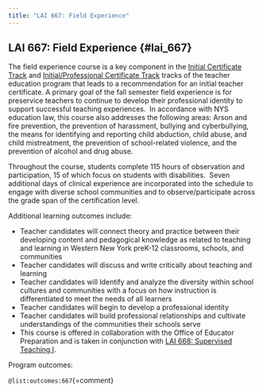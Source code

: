 ```yaml
---
title: "LAI 667: Field Experience"
---
```


## LAI 667: Field Experience {#lai_667}

 The field experience course is a key component in the 
[Initial Certificate Track](#initial-certificate-track) and 
[Initial/Professional Certificate Track](#initial-professional-certificate-track)
tracks of the teacher education program that leads to a recommendation for an 
initial teacher certificate. A primary goal of the fall semester field experience 
is for preservice teachers to continue to develop their professional identity to 
support successful teaching experiences.  In accordance with NYS education law, 
this course also addresses the following areas: Arson and fire prevention, 
the prevention of harassment, bullying and cyberbullying, the means for 
identifying and reporting child abduction, child abuse, and child mistreatment, 
the prevention of school-related violence, and the prevention of alcohol and drug abuse.  

Throughout the course, students complete 115 hours of observation and participation, 
15 of which focus on students with disabilities.  Seven additional days of clinical 
experience are incorporated into the schedule to engage with diverse school 
communities and to observe/participate across the grade span of the certification level.  

Additional learning outcomes include:

- Teacher candidates will connect theory and practice between their developing 
  content and pedagogical knowledge as related to teaching and learning in 
  Western New York preK-12 classrooms, schools, and communities
- Teacher candidates will discuss and write critically about teaching and learning
- Teacher candidates will Identify and analyze the diversity within school 
  cultures and communities with a focus on how instruction is differentiated to 
  meet the needs of all learners
- Teacher candidates will begin to develop a professional identity
- Teacher candidates will build professional relationships and cultivate 
  understandings of the communities their schools serve
- This course is offered in collaboration with the Office of Educator Preparation and 
  is taken in conjunction with [LAI 668: Supervised Teaching I](#lai_668).

Program outcomes:

` @list:outcomes:667 `{=comment}





